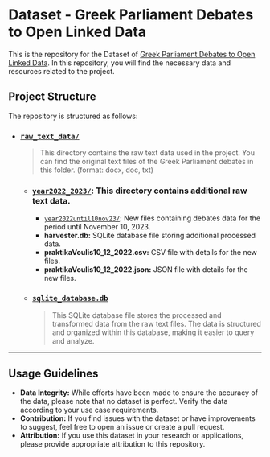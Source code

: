 # Dataset - Greek  Parliament Debates to Open Linked Data

This is the repository for the Dataset of [Greek Parliament Debates to Open Linked Data](https://github.com/john-papani/diploma). In this repository, you will find the necessary data and resources related to the project. 

## Project Structure

The repository is structured as follows:
- ### [`raw_text_data/`](https://github.com/john-papani/diploma_dataset/tree/master/raw_text_data)
    >This directory contains the raw text data used in the project. You can find the original text files of the Greek Parliament debates in this folder. (format: docx, doc, txt)

    - ### [`year2022_2023/`](wwww.google.com): This directory contains additional raw text data.
        - [`year2022until10nov23/`](https://github.com/john-papani/diploma_dataset/tree/master/raw_text_data): New files containing debates data for the period until November 10, 2023.
        - **harvester.db:** SQLite database file storing additional processed data.
        - **praktikaVoulis10_12_2022.csv:** CSV file with details for the new files.
        - **praktikaVoulis10_12_2022.json:** JSON file with details for the new files.

    - ### [`sqlite_database.db`](https://github.com/john-papani/diploma_dataset/blob/master/sqlite_database.db)
        >This SQLite database file stores the processed and transformed data from the raw text files. The data is structured and organized within this database, making it easier to query and analyze.

---
## Usage Guidelines
- **Data Integrity:** While efforts have been made to ensure the accuracy of the data, please note that no dataset is perfect. Verify the data according to your use case requirements.
- **Contribution:** If you find issues with the dataset or have improvements to suggest, feel free to open an issue or create a pull request.
- **Attribution:** If you use this dataset in your research or applications, please provide appropriate attribution to this repository.
